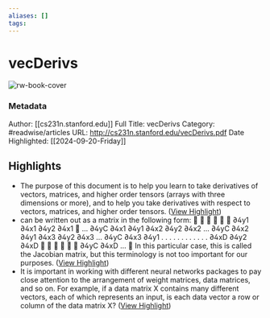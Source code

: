 ```yaml
---
aliases: []
tags:
---
```

# vecDerivs

![rw-book-cover](https://readwise-assets.s3.amazonaws.com/media/uploaded_book_covers/profile_200658/yEl3GCIq1L7RJWvwJQQJLZBoQcjzXcG7gck6diRPTq0-cover_WmaOo3u.png)
### Metadata
Author: [[cs231n.stanford.edu]]
Full Title: vecDerivs
Category: #readwise/articles
URL: http://cs231n.stanford.edu/vecDerivs.pdf
Date Highlighted: [[2024-09-20-Friday]]

## Highlights
- The purpose of this document is to help you learn to take derivatives of vectors, matrices,
  and higher order tensors (arrays with three dimensions or more), and to help you take derivatives with respect to vectors, matrices, and higher order tensors. ([View Highlight](https://read.readwise.io/read/01gzz591b0pjg90tnbc6t84463))
- can be written out as a matrix in the following form:
       
  ∂y1 ∂x1
  ∂y2 ∂x1
   ...
  ∂yC ∂x1
  ∂y1 ∂x2
  ∂y2 ∂x2
  ...
  ∂yC ∂x2
  ∂y1 ∂x3
  ∂y2 ∂x3
  ...
  ∂yC ∂x3
  ∂y1 . . .
  . . . . . .
  . . . ∂xD ∂y2 ∂xD
       
  ∂yC ∂xD
  ... 
  In this particular case, this is called the Jacobian matrix, but this terminology is not too important for our purposes. ([View Highlight](https://read.readwise.io/read/01gzz5jpgebdabfg56cb2bnyx2))
- It is important in working with different neural networks packages to pay close attention to the arrangement of weight matrices, data matrices, and so on. For example, if a data matrix X contains many different vectors, each of which represents an input, is each data vector a row or column of the data matrix X? ([View Highlight](https://read.readwise.io/read/01gzz5zasxwp9pvftsqw5jvemf))
